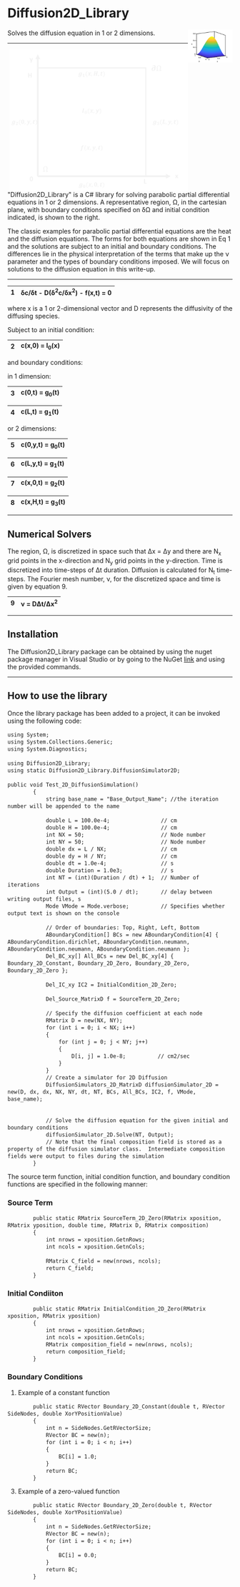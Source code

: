 # Diffusion2D_Library
<img src = "images/Cfield1.png" width="100" align ="right">
Solves the diffusion equation in 1 or 2 dimensions.

***

<img src="2D_Region.png" width="400" align = "right">
"Diffusion2D_Library" is a C# library for solving parabolic partial differential equations in 1 or 2 dimensions.  A representative region, &Omega;, in the cartesian plane, with boundary conditions specified on &delta;&Omega; and initial condition indicated, is shown to the right.  

The classic examples for parabolic partial differential equations are the heat and the diffusion equations.  The forms for both equations are shown in Eq 1 and the solutions are subject to an initial and boundary conditions.  The differences lie in the physical interpretation of the terms that make up the &nu; parameter and the types of boundary conditions imposed.  We will focus on solutions to the diffusion equation in this write-up.

***

|1| &delta;c/&delta;t - D(&delta;<sup>2</sup>c/&delta;x<sup>2</sup>) - f(x,t) = 0|
|-|--------------------------------------------------------------------------------|


where  x is a 1 or 2-dimensional vector and D represents the diffusivity of the diffusing species.


Subject to an initial condition:


|2| c(x,0) = I<sub>0</sub>(x)|
|-|--------------------------|


and boundary conditions:

in 1 dimension:

|3| c(0,t) = g<sub>0</sub>(t)|
|-|--------------------------|

|4| c(L,t) = g<sub>1</sub>(t)| 
|-|--------------------------|

 or 2 dimensions:

|5| c(0,y,t) = g<sub>0</sub>(t)|
|-|----------------------------|

|6| c(L,y,t) = g<sub>1</sub>(t)|
|-|----------------------------|

|7| c(x,0,t) = g<sub>2</sub>(t)|
|-|----------------------------|

|8| c(x,H,t) = g<sub>3</sub>(t)|
|-|----------------------------|
 
***
## Numerical Solvers
 The region, &Omega;, is discretized in space such that &Delta;x = &Delta;y and there are N<sub>x</sub> grid points in the x-direction and N<sub>y</sub> grid points in the y-direction.  Time is discretized into time-steps of &Delta;t duration.  Diffusion is calculated for N<sub>t</sub> time-steps.  The Fourier mesh number, &nu;, for the discretized space and time is given by equation 9.
 

|9| &nu; = D&Delta;t/&Delta;x<sup>2</sup>|
|-|--------------------------------------|
***
## Installation
The Diffusion2D_Library package can be obtained by using the nuget package manager in Visual Studio or by going to the NuGet [link](https://www.nuget.org/packages/Diffusion2D_Library/ "site") and using the provided commands.
***
## How to use the library
Once the library package has been added to a project, it can be invoked using the following code:
~~~
using System;
using System.Collections.Generic;
using System.Diagnostics;

using Diffusion2D_Library;
using static Diffusion2D_Library.DiffusionSimulator2D;

public void Test_2D_DiffusionSimulation()
        {
            string base_name = "Base_Output_Name"; //the iteration number will be appended to the name

            double L = 100.0e-4;                // cm
            double H = 100.0e-4;                // cm
            int NX = 50;                        // Node number
            int NY = 50;                        // Node number
            double dx = L / NX;                 // cm
            double dy = H / NY;                 // cm
            double dt = 1.0e-4;                 // s
            double Duration = 1.0e3;            // s
            int NT = (int)(Duration / dt) + 1;  // Number of iterations
            int Output = (int)(5.0 / dt);       // delay between writing output files, s
            Mode VMode = Mode.verbose;          // Specifies whether output text is shown on the console
            
            // Order of boundaries: Top, Right, Left, Bottom
            ABoundaryCondition[] BCs = new ABoundaryCondition[4] { ABoundaryCondition.dirichlet, ABoundaryCondition.neumann, ABoundaryCondition.neumann, ABoundaryCondition.neumann }; 
            Del_BC_xy[] All_BCs = new Del_BC_xy[4] { Boundary_2D_Constant, Boundary_2D_Zero, Boundary_2D_Zero, Boundary_2D_Zero };
            
            Del_IC_xy IC2 = InitialCondition_2D_Zero;
            
            Del_Source_MatrixD f = SourceTerm_2D_Zero;

            // Specify the diffusion coefficient at each node
            RMatrix D = new(NX, NY);
            for (int i = 0; i < NX; i++)
            {
                for (int j = 0; j < NY; j++)
                {
                    D[i, j] = 1.0e-8;          // cm2/sec
                }
            }
            // Create a simulator for 2D Diffusion 
            DiffusionSimulators_2D_MatrixD diffusionSimulator_2D = new(D, dx, dx, NX, NY, dt, NT, BCs, All_BCs, IC2, f, VMode, base_name);


            // Solve the diffusion equation for the given initial and boundary conditions
            diffusionSimulator_2D.Solve(NT, Output);
            // Note that the final composition field is stored as a property of the diffusion simulator class.  Intermediate composition fields were output to files during the simulation
        }
~~~
The source term function, initial condition function, and boundary condition functions are specified in the following manner:

### Source Term
~~~
        public static RMatrix SourceTerm_2D_Zero(RMatrix xposition, RMatrix yposition, double time, RMatrix D, RMatrix composition)
        {
            int nrows = xposition.GetnRows;
            int ncols = xposition.GetnCols;

            RMatrix C_field = new(nrows, ncols);
            return C_field;
        }
~~~

### Initial Condiiton
~~~
        public static RMatrix InitialCondition_2D_Zero(RMatrix xposition, RMatrix yposition)
        {
            int nrows = xposition.GetnRows;
            int ncols = xposition.GetnCols;
            RMatrix composition_field = new(nrows, ncols);
            return composition_field;
        }
~~~
### Boundary Conditions
1. Example of a constant function
~~~
        public static RVector Boundary_2D_Constant(double t, RVector SideNodes, double XorYPositionValue)
        {
            int n = SideNodes.GetRVectorSize;
            RVector BC = new(n);
            for (int i = 0; i < n; i++)
            {
                BC[i] = 1.0; 
            }
            return BC;
        }
~~~
3. Example of a zero-valued function
~~~
        public static RVector Boundary_2D_Zero(double t, RVector SideNodes, double XorYPositionValue)
        {
            int n = SideNodes.GetRVectorSize;
            RVector BC = new(n);
            for (int i = 0; i < n; i++)
            {
                BC[i] = 0.0; 
            }
            return BC;
        }
~~~
